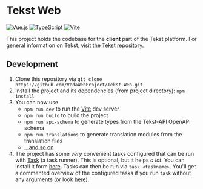 # Tekst Web

[![Vue.js](https://img.shields.io/badge/Vue.js-4FC08D?logo=vuedotjs&logoColor=fff)](https://vuejs.org/)
[![TypeScript](https://img.shields.io/badge/TypeScript-3178C6?logo=typescript&logoColor=fff)](https://www.typescriptlang.org/)
[![Vite](https://img.shields.io/badge/Vite-646CFF?logo=vite&logoColor=fff)](https://vite.dev/)

This project holds the codebase for the **client** part of the Tekst platform.
For general information on Tekst, visit the [Tekst repository](https://github.com/VedaWebProject/tekst).

## Development

1. Clone this repository via `git clone https://github.com/VedaWebProject/Tekst-Web.git`
2. Install the project and its dependencies (from project directory): `npm install`
3. You can now use
   - `npm run dev` to run the [Vite](https://vitejs.dev/) dev server
   - `npm run build` to build the project
   - `npm run api-schema` to generate types from the Tekst-API OpenAPI schema
   - `npm run translations` to generate translation modules from the translation files
   - [...and so on](package.json)
4. The project has some _very_ convenient tasks configured that can be run with [Task](https://taskfile.dev/) (a task runner). This is optional, but it helps _a lot_. You can install it form [here](https://taskfile.dev/installation/). Tasks can then be run via `task <taskname>`. You'll get a commented overview of the configured tasks if you run `task` without any arguments (or look [here](Taskfile.yml)).
